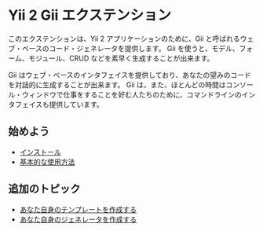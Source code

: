 Yii 2 Gii エクステンション
==========================

このエクステンションは、Yii 2 アプリケーションのために、Gii と呼ばれるウェブ・ベースのコード・ジェネレータを提供します。
Gii を使うと、モデル、フォーム、モジュール、CRUD などを素早く生成することが出来ます。

Gii はウェブ・ベースのインタフェイスを提供しており、あなたの望みのコードを対話的に生成することが出来ます。
Gii は、また、ほとんどの時間はコンソール・ウィンドウで仕事をすることを好む人たちのために、コマンドラインのインタフェイスも提供しています。


始めよう
---------------

* [インストール](installation.md)
* [基本的な使用方法](basic-usage.md)

追加のトピック
--------------

* [あなた自身のテンプレートを作成する](topics-creating-your-own-templates.md)
* [あなた自身のジェネレータを作成する](topics-creating-your-own-generators.md)
